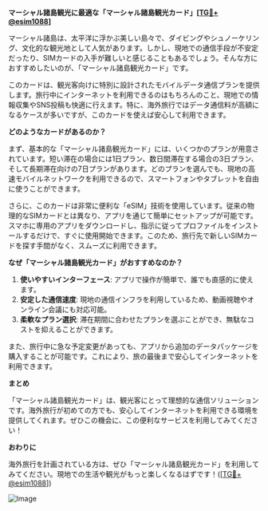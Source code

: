 **マーシャル諸島観光に最適な「マーシャル諸島観光カード」[[TG💪+ @esim1088](https://t.me/s/esim1088)]**

マーシャル諸島は、太平洋に浮かぶ美しい島々で、ダイビングやシュノーケリング、文化的な観光地として人気があります。しかし、現地での通信手段が不安定だったり、SIMカードの入手が難しいと感じることもあるでしょう。そんな方におすすめしたいのが、「マーシャル諸島観光カード」です。

このカードは、観光客向けに特別に設計されたモバイルデータ通信プランを提供します。旅行中にインターネットを利用できるのはもちろんのこと、現地での情報収集やSNS投稿も快適に行えます。特に、海外旅行ではデータ通信料が高額になるケースが多いですが、このカードを使えば安心して利用できます。

**どのようなカードがあるのか？**

まず、基本的な「マーシャル諸島観光カード」には、いくつかのプランが用意されています。短い滞在の場合には1日プラン、数日間滞在する場合の3日プラン、そして長期滞在向けの7日プランがあります。どのプランを選んでも、現地の高速モバイルネットワークを利用できるので、スマートフォンやタブレットを自由に使うことができます。

さらに、このカードは非常に便利な「eSIM」技術を使用しています。従来の物理的なSIMカードとは異なり、アプリを通じて簡単にセットアップが可能です。スマホに専用のアプリをダウンロードし、指示に従ってプロファイルをインストールするだけで、すぐに使用開始できます。このため、旅行先で新しいSIMカードを探す手間がなく、スムーズに利用できます。

**なぜ「マーシャル諸島観光カード」がおすすめなのか？**

1. **使いやすいインターフェース**: アプリで操作が簡単で、誰でも直感的に使えます。
2. **安定した通信速度**: 現地の通信インフラを利用しているため、動画視聴やオンライン会議にも対応可能。
3. **柔軟なプラン選択**: 滞在期間に合わせたプランを選ぶことができ、無駄なコストを抑えることができます。

また、旅行中に急な予定変更があっても、アプリから追加のデータパッケージを購入することが可能です。これにより、旅の最後まで安心してインターネットを利用できます。

**まとめ**

「マーシャル諸島観光カード」は、観光客にとって理想的な通信ソリューションです。海外旅行が初めての方でも、安心してインターネットを利用できる環境を提供してくれます。ぜひこの機会に、この便利なサービスを利用してみてください！

**おわりに**

海外旅行を計画されている方は、ぜひ「マーシャル諸島観光カード」を利用してみてください。現地での生活や観光がもっと楽しくなるはずです！([[TG💪+ @esim1088](https://t.me/s/esim1088)]) 

![Image](https://i.postimg.cc/Y0z9fWf4/image.png)